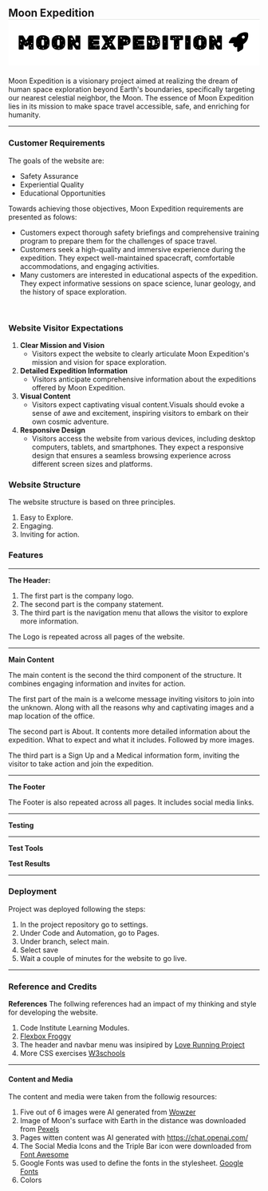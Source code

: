 ## Moon Expedition ![logo](https://github.com/DianaStrahilova/moonexpeditionpp1/blob/main/assets/readme-images/logo.png)

Moon Expedition is a visionary project aimed at realizing the dream of human space exploration beyond Earth's boundaries, specifically targeting our nearest celestial neighbor, the Moon. The essence of Moon Expedition lies in its mission to make space travel accessible, safe, and enriching for humanity.
<hr>

### Customer Requirements 
The goals of the website are:
- Safety Assurance
- Experiential Quality
- Educational Opportunities

 Towards achieving those objectives, Moon Expedition requirements are presented as folows:
   - Customers expect thorough safety briefings and comprehensive training program to prepare them for the challenges of space travel.
   - Customers seek a high-quality and immersive experience during the expedition. They expect well-maintained spacecraft, comfortable accommodations, and engaging activities.
   - Many customers are interested in educational aspects of the expedition. They expect informative sessions on space science, lunar geology, and the history of space exploration.
<br>

### Website Visitor Expectations
   1. **Clear Mission and Vision**
        - Visitors expect the website to clearly articulate Moon Expedition's mission and vision for space exploration.
   2. **Detailed Expedition Information**
        - Visitors anticipate comprehensive information about the expeditions offered by Moon Expedition.
   3. **Visual Content**
        -  Visitors expect captivating visual content.Visuals should evoke a sense of awe and excitement, inspiring visitors to embark on their own cosmic adventure.
   4. **Responsive Design**
        - Visitors access the website from various devices, including desktop computers, tablets, and smartphones.
       They expect a responsive design that ensures a seamless browsing experience across different screen sizes and platforms.

### Website Structure
The website structure is based on three principles.
   1. Easy to Explore.
   2. Engaging.
   3. Inviting for action.

### Features
___
**The Header:**
  1. The first part is the company logo.
  2. The second part is the company statement.
  3. The third part is the navigation menu that allows the visitor to explore more information.
     
  The Logo is repeated across all pages of the website.
___
**Main Content**

The main content is the second the third component of the structure. It combines engaging information and invites for action.

The first part of the main is a welcome message inviting visitors to join into the unknown. Along with all the reasons why and captivating images and a map location of  the office.

The second part is About. It contents more detailed information about the expedition. What to expect and what it includes. Followed by more images.

The third part is a Sign Up and a Medical information form, inviting the visitor to take action and join the expedition. 
___
**The Footer**

The Footer is also repeated across all pages. It includes social media links.

---
**Testing**






---
**Test Tools**






**Test Results**








---
### Deployment
Project was deployed following the steps:
   1. In the project repository go to settings.
   2. Under Code and Automation, go to Pages.
   3. Under branch, select main.
   4. Select save
   5. Wait a couple of minutes for the website to go live.
---

### Reference and Credits 
**References**
The follwing references had an impact of my thinking and style for developing the website.

   1. Code Institute Learning Modules.
   2. [Flexbox Froggy](https://flexboxfroggy.com/)
   3. The header and navbar menu was insipired by [Love Running Project](https://code-institute-org.github.io/love-running-2.0/index.html)
   4. More CSS exercises [W3schools](https://www.w3schools.com/)
---
#### Content and Media
The content and media were taken from the followig resources:
   1. Five out of 6 images were AI generated from [Wowzer](https://app.wowzer.ai/)
   2. Image of Moon's surface with Earth in the distance was downloaded from [Pexels](https://www.pexels.com/)
   3. Pages witten content was AI generated with https://chat.openai.com/
   4. The Social Media Icons and the Triple Bar icon were downloaded from [Font Awesome](https://fontawesome.com/)
   5. Google Fonts was used to define the fonts in the stylesheet. [Google Fonts](https://fonts.google.com/)
   6. Colors 










     

     
